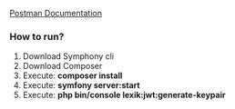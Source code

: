 [Postman Documentation](https://documenter.getpostman.com/view/37815407/2sAYX5KhC8)

### How to run?

1. Download Symphony cli
2. Download Composer
3. Execute: **composer install**
4. Execute: **symfony server:start**
5. Execute: **php bin/console lexik:jwt:generate-keypair**